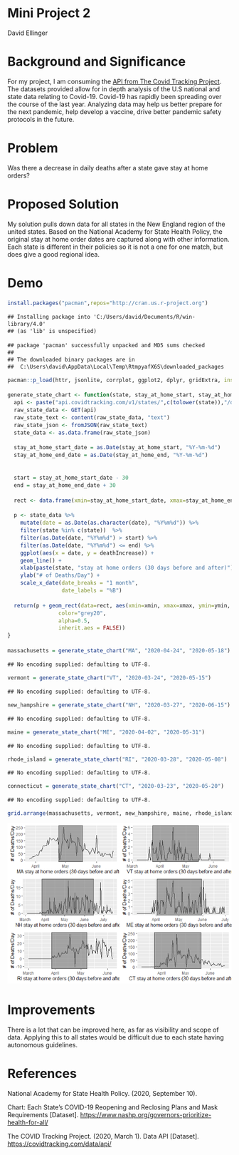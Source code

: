 Mini Project 2
================
David Ellinger

# Background and Significance

For my project, I am consuming the [API from The Covid Tracking
Project](https://covidtracking.com/data/api). The datasets provided
allow for in depth analysis of the U.S national and state data relating
to Covid-19. Covid-19 has rapidly been spreading over the course of the
last year. Analyzing data may help us better prepare for the next
pandemic, help develop a vaccine, drive better pandemic safety protocols
in the future.

# Problem

Was there a decrease in daily deaths after a state gave stay at home
orders?

# Proposed Solution

My solution pulls down data for all states in the New England region of
the united states. Based on the National Academy for State Health
Policy, the original stay at home order dates are captured along with
other information. Each state is different in their policies so it is
not a one for one match, but does give a good regional idea.

# Demo

``` r
install.packages("pacman",repos="http://cran.us.r-project.org")
```

    ## Installing package into 'C:/Users/david/Documents/R/win-library/4.0'
    ## (as 'lib' is unspecified)

    ## package 'pacman' successfully unpacked and MD5 sums checked
    ## 
    ## The downloaded binary packages are in
    ##  C:\Users\david\AppData\Local\Temp\RtmpyafX6S\downloaded_packages

``` r
pacman::p_load(httr, jsonlite, corrplot, ggplot2, dplyr, gridExtra, install = TRUE)

generate_state_chart <- function(state, stay_at_home_start, stay_at_home_end) {
  api <- paste("api.covidtracking.com/v1/states/",c(tolower(state)),"/daily.json", sep="")
  raw_state_data <- GET(api)
  raw_state_text <- content(raw_state_data, "text")
  raw_state_json <- fromJSON(raw_state_text)
  state_data <- as.data.frame(raw_state_json)
  
  stay_at_home_start_date = as.Date(stay_at_home_start, "%Y-%m-%d") 
  stay_at_home_end_date = as.Date(stay_at_home_end, "%Y-%m-%d") 
  
  
  start = stay_at_home_start_date - 30
  end = stay_at_home_end_date + 30
  
  rect <- data.frame(xmin=stay_at_home_start_date, xmax=stay_at_home_end_date, ymin=-Inf, ymax=Inf)
  
  p <- state_data %>%
    mutate(date = as.Date(as.character(date), "%Y%m%d")) %>%
    filter(state %in% c(state))  %>%
    filter(as.Date(date, "%Y%m%d") > start) %>%
    filter(as.Date(date, "%Y%m%d") <= end) %>%
    ggplot(aes(x = date, y = deathIncrease)) + 
    geom_line() +
    xlab(paste(state, "stay at home orders (30 days before and after)")) + 
    ylab("# of Deaths/Day") +
    scale_x_date(date_breaks = "1 month",
                 date_labels = "%B")
  
  return(p + geom_rect(data=rect, aes(xmin=xmin, xmax=xmax, ymin=ymin, ymax=ymax),
                color="grey20",
                alpha=0.5,
                inherit.aes = FALSE))
}

massachusetts = generate_state_chart("MA", "2020-04-24", "2020-05-18")
```

    ## No encoding supplied: defaulting to UTF-8.

``` r
vermont = generate_state_chart("VT", "2020-03-24", "2020-05-15")
```

    ## No encoding supplied: defaulting to UTF-8.

``` r
new_hampshire = generate_state_chart("NH", "2020-03-27", "2020-06-15")
```

    ## No encoding supplied: defaulting to UTF-8.

``` r
maine = generate_state_chart("ME", "2020-04-02", "2020-05-31")
```

    ## No encoding supplied: defaulting to UTF-8.

``` r
rhode_island = generate_state_chart("RI", "2020-03-28", "2020-05-08")
```

    ## No encoding supplied: defaulting to UTF-8.

``` r
connecticut = generate_state_chart("CT", "2020-03-23", "2020-05-20")
```

    ## No encoding supplied: defaulting to UTF-8.

``` r
grid.arrange(massachusetts, vermont, new_hampshire, maine, rhode_island, connecticut, ncol=2)
```

![](mini_project2_notebook_files/figure-gfm/unnamed-chunk-1-1.png)<!-- -->

# Improvements

There is a lot that can be improved here, as far as visibility and scope
of data. Applying this to all states would be difficult due to each
state having autonomous guidelines.

# References

National Academy for State Health Policy. (2020, September 10).

Chart: Each State’s COVID-19 Reopening and Reclosing Plans and Mask
Requirements \[Dataset\].
<https://www.nashp.org/governors-prioritize-health-for-all/>

The COVID Tracking Project. (2020, March 1). Data API \[Dataset\].
<https://covidtracking.com/data/api/>
